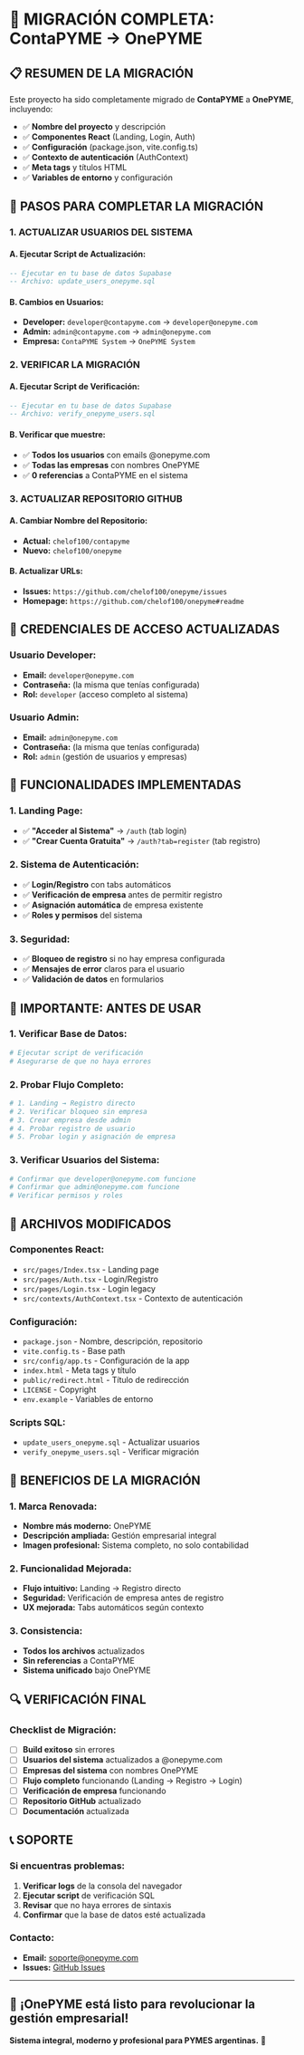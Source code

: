 # 🚀 MIGRACIÓN COMPLETA: ContaPYME → OnePYME

## 📋 **RESUMEN DE LA MIGRACIÓN**

Este proyecto ha sido completamente migrado de **ContaPYME** a **OnePYME**, incluyendo:

- ✅ **Nombre del proyecto** y descripción
- ✅ **Componentes React** (Landing, Login, Auth)
- ✅ **Configuración** (package.json, vite.config.ts)
- ✅ **Contexto de autenticación** (AuthContext)
- ✅ **Meta tags** y títulos HTML
- ✅ **Variables de entorno** y configuración

## 🔄 **PASOS PARA COMPLETAR LA MIGRACIÓN**

### **1. ACTUALIZAR USUARIOS DEL SISTEMA**

#### **A. Ejecutar Script de Actualización:**
```sql
-- Ejecutar en tu base de datos Supabase
-- Archivo: update_users_onepyme.sql
```

#### **B. Cambios en Usuarios:**
- **Developer:** `developer@contapyme.com` → `developer@onepyme.com`
- **Admin:** `admin@contapyme.com` → `admin@onepyme.com`
- **Empresa:** `ContaPYME System` → `OnePYME System`

### **2. VERIFICAR LA MIGRACIÓN**

#### **A. Ejecutar Script de Verificación:**
```sql
-- Ejecutar en tu base de datos Supabase
-- Archivo: verify_onepyme_users.sql
```

#### **B. Verificar que muestre:**
- ✅ **Todos los usuarios** con emails @onepyme.com
- ✅ **Todas las empresas** con nombres OnePYME
- ✅ **0 referencias** a ContaPYME en el sistema

### **3. ACTUALIZAR REPOSITORIO GITHUB**

#### **A. Cambiar Nombre del Repositorio:**
- **Actual:** `chelof100/contapyme`
- **Nuevo:** `chelof100/onepyme`

#### **B. Actualizar URLs:**
- **Issues:** `https://github.com/chelof100/onepyme/issues`
- **Homepage:** `https://github.com/chelof100/onepyme#readme`

## 🎯 **CREDENCIALES DE ACCESO ACTUALIZADAS**

### **Usuario Developer:**
- **Email:** `developer@onepyme.com`
- **Contraseña:** (la misma que tenías configurada)
- **Rol:** `developer` (acceso completo al sistema)

### **Usuario Admin:**
- **Email:** `admin@onepyme.com`
- **Contraseña:** (la misma que tenías configurada)
- **Rol:** `admin` (gestión de usuarios y empresas)

## 🔧 **FUNCIONALIDADES IMPLEMENTADAS**

### **1. Landing Page:**
- ✅ **"Acceder al Sistema"** → `/auth` (tab login)
- ✅ **"Crear Cuenta Gratuita"** → `/auth?tab=register` (tab registro)

### **2. Sistema de Autenticación:**
- ✅ **Login/Registro** con tabs automáticos
- ✅ **Verificación de empresa** antes de permitir registro
- ✅ **Asignación automática** de empresa existente
- ✅ **Roles y permisos** del sistema

### **3. Seguridad:**
- ✅ **Bloqueo de registro** si no hay empresa configurada
- ✅ **Mensajes de error** claros para el usuario
- ✅ **Validación de datos** en formularios

## 🚨 **IMPORTANTE: ANTES DE USAR**

### **1. Verificar Base de Datos:**
```bash
# Ejecutar script de verificación
# Asegurarse de que no haya errores
```

### **2. Probar Flujo Completo:**
```bash
# 1. Landing → Registro directo
# 2. Verificar bloqueo sin empresa
# 3. Crear empresa desde admin
# 4. Probar registro de usuario
# 5. Probar login y asignación de empresa
```

### **3. Verificar Usuarios del Sistema:**
```bash
# Confirmar que developer@onepyme.com funcione
# Confirmar que admin@onepyme.com funcione
# Verificar permisos y roles
```

## 📁 **ARCHIVOS MODIFICADOS**

### **Componentes React:**
- `src/pages/Index.tsx` - Landing page
- `src/pages/Auth.tsx` - Login/Registro
- `src/pages/Login.tsx` - Login legacy
- `src/contexts/AuthContext.tsx` - Contexto de autenticación

### **Configuración:**
- `package.json` - Nombre, descripción, repositorio
- `vite.config.ts` - Base path
- `src/config/app.ts` - Configuración de la app
- `index.html` - Meta tags y título
- `public/redirect.html` - Título de redirección
- `LICENSE` - Copyright
- `env.example` - Variables de entorno

### **Scripts SQL:**
- `update_users_onepyme.sql` - Actualizar usuarios
- `verify_onepyme_users.sql` - Verificar migración

## 🎉 **BENEFICIOS DE LA MIGRACIÓN**

### **1. Marca Renovada:**
- **Nombre más moderno:** OnePYME
- **Descripción ampliada:** Gestión empresarial integral
- **Imagen profesional:** Sistema completo, no solo contabilidad

### **2. Funcionalidad Mejorada:**
- **Flujo intuitivo:** Landing → Registro directo
- **Seguridad:** Verificación de empresa antes de registro
- **UX mejorada:** Tabs automáticos según contexto

### **3. Consistencia:**
- **Todos los archivos** actualizados
- **Sin referencias** a ContaPYME
- **Sistema unificado** bajo OnePYME

## 🔍 **VERIFICACIÓN FINAL**

### **Checklist de Migración:**
- [ ] **Build exitoso** sin errores
- [ ] **Usuarios del sistema** actualizados a @onepyme.com
- [ ] **Empresas del sistema** con nombres OnePYME
- [ ] **Flujo completo** funcionando (Landing → Registro → Login)
- [ ] **Verificación de empresa** funcionando
- [ ] **Repositorio GitHub** actualizado
- [ ] **Documentación** actualizada

## 📞 **SOPORTE**

### **Si encuentras problemas:**
1. **Verificar logs** de la consola del navegador
2. **Ejecutar script** de verificación SQL
3. **Revisar** que no haya errores de sintaxis
4. **Confirmar** que la base de datos esté actualizada

### **Contacto:**
- **Email:** soporte@onepyme.com
- **Issues:** [GitHub Issues](https://github.com/chelof100/onepyme/issues)

---

## 🎯 **¡OnePYME está listo para revolucionar la gestión empresarial!**

**Sistema integral, moderno y profesional para PYMES argentinas.** 🚀

